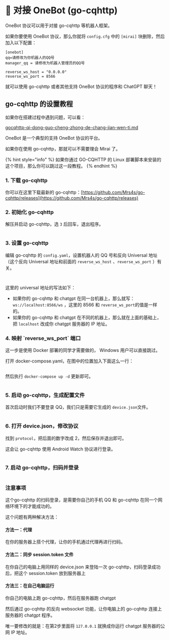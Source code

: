# 🙇 对接 OneBot (go-cqhttp)

OneBot 协议可以用于对接 go-cqhttp 等机器人框架。

如果你要使用 OneBot 协议，那么你就将 `config.cfg` 中的 `[mirai]` 块删除，然后加入以下配置：

```properties
[onebot]
qq=请修改为你机器人的QQ号
manager_qq = 请修改为机器人管理员的QQ号

reverse_ws_host = "0.0.0.0"
reverse_ws_port = 8566
```

就可以使用 go-cqhttp 或者其他支持 OneBot 协议的程序和 ChatGPT 聊天！

## go-cqhttp 的设置教程

如果你在搭建过程中遇到问题，可以看：

[gocqhttp-qi-dong-guo-cheng-zhong-de-chang-jian-wen-ti.md](../../chang-jian-wen-ti-jie-da/gocqhttp-qi-dong-guo-cheng-zhong-de-chang-jian-wen-ti.md "mention")

OneBot 是一个典型的支持 OneBot 协议的平台。

如果你在使用 go-cqhttp，那就可以不需要理会 Mirai 了。

{% hint style="info" %}
如果你通过 GO-CQHTTP 的 Linux 部署脚本来安装的这个项目，那么你可以跳过这一段教程。
{% endhint %}

### 1. 下载 go-cqhttp

你可以在这里下载最新的 go-cqhttp：[https://github.com/Mrs4s/go-cqhttp/releases](https://github.com/Mrs4s/go-cqhttp/releases)

### 2. 初始化 go-cqhttp

解压并启动 go-cqhttp，选 `3` 后回车，退出程序。

<figure><img src="../../.gitbook/assets/image (47).png" alt=""><figcaption></figcaption></figure>

### 3. 设置 go-cqhttp

编辑 go-cqhttp 的 `config.yaml`，设置机器人的 QQ 号和反向 Universal 地址 （这个反向 Universal 地址和前面的 `reverse_ws_host` 、`reverse_ws_port` ）有关。

<figure><img src="../../.gitbook/assets/image (35).png" alt=""><figcaption></figcaption></figure>

<figure><img src="../../.gitbook/assets/image (34).png" alt=""><figcaption></figcaption></figure>

这里的 universal 地址的写法如下：

* 如果你的 go-cqhttp 和 chatgpt 在同一台机器上，那么就写： `ws://localhost:8566/ws` ，这里的 8566 和 `reverse_ws_port`的值是一样的。
* 如果你的 go-cqhttp 和 chatgpt 在不同的机器上，那么就在上面的基础上，把 `localhost` 改成你 chatgpt 服务器的 IP 地址。

### 4. 映射 \`reverse\_ws\_port\` 端口

这一步是使用 Docker 部署的同学才需要做的， Windows 用户可以直接跳过。 &#x20;

打开 docker-compose.yaml，在图中的位置加入下面这么一行：

<figure><img src="../../.gitbook/assets/image (5).png" alt=""><figcaption></figcaption></figure>

然后执行 `docker-compose up -d` 更新即可。

<figure><img src="../../.gitbook/assets/image (4).png" alt=""><figcaption></figcaption></figure>

### 5. 启动 go-cqhttp，生成配置文件

首次启动时我们不要登录 QQ，我们只是需要它生成的 `device.json`文件。

<figure><img src="../../.gitbook/assets/image (24).png" alt=""><figcaption></figcaption></figure>

### 6. 打开 device.json，修改协议

找到 `protocol`，把后面的数字改成 2，然后保存并退出即可。&#x20;

这会让 go-cqhttp 使用 Android Watch 协议进行登录。

<figure><img src="../../.gitbook/assets/image (15).png" alt=""><figcaption></figcaption></figure>

### 7. 启动 go-cqhttp，扫码并登录

<figure><img src="../../.gitbook/assets/image (25).png" alt=""><figcaption></figcaption></figure>

### 注意事项

这个go-cqhttp 的扫码登录，是需要你自己的手机 QQ 和 go-cqhttp 在同一个网络环境下的才能成功的。

这个问题有两种解决方法：

#### 方法一：代理

在你的服务器上搭个代理，让你的手机通过代理再进行扫码。

#### 方法二：同步 session.token 文件

在你自己的电脑上用同样的 device.json 来登陆一次 go-cqhttp，扫码登录成功后，把这个 session.token 放到服务器上

#### 方法三：在自己电脑运行

你自己的电脑上跑 go-cqhttp，然后在服务器跑 chatgpt

然后通过 go-cqhttp 的反向 websocket 功能，让你电脑上的 go-cqhttp 连接上服务器的 chatgpt 程序。

唯一要修改的就是：在第2步里面将 `127.0.0.1` 就换成你运行 chatgpt 服务器的公网 IP 地址。
